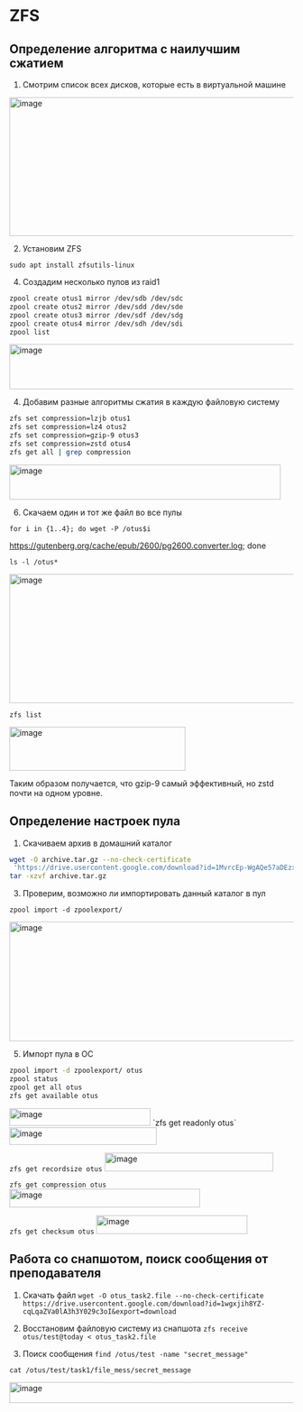# ZFS
## Определение алгоритма с наилучшим сжатием

1. Смотрим список всех дисков, которые есть в виртуальной машине
<img width="507" height="246" alt="image" src="https://github.com/user-attachments/assets/63f123dc-18ec-4fd9-bfbd-0423c1c1c4d9" />

2. Установим ZFS

`sudo apt install zfsutils-linux`

4. Создадим несколько пулов из raid1
```bash
zpool create otus1 mirror /dev/sdb /dev/sdc
zpool create otus2 mirror /dev/sdd /dev/sde
zpool create otus3 mirror /dev/sdf /dev/sdg
zpool create otus4 mirror /dev/sdh /dev/sdi
zpool list
```

<img width="686" height="80" alt="image" src="https://github.com/user-attachments/assets/a5188843-e8fb-4bd9-8864-fae1cd9654f7" />

4. Добавим разные алгоритмы сжатия в каждую файловую систему
```bash
zfs set compression=lzjb otus1
zfs set compression=lz4 otus2
zfs set compression=gzip-9 otus3
zfs set compression=zstd otus4
zfs get all | grep compression
```

<img width="481" height="62" alt="image" src="https://github.com/user-attachments/assets/2bcc89bb-f84b-48cf-8cbd-7bbb2eb13faa" />

6. Скачаем один и тот же файл во все пулы

`for i in {1..4}; do wget -P /otus$i` 

https://gutenberg.org/cache/epub/2600/pg2600.converter.log; done

`ls -l /otus*`

<img width="533" height="229" alt="image" src="https://github.com/user-attachments/assets/bba9d6bc-f309-4a9a-a43b-749543f35c24" />

`zfs list`

<img width="312" height="78" alt="image" src="https://github.com/user-attachments/assets/121f35ce-364d-4b4d-b16c-c263c7f36fa1" />

Таким образом получается, что gzip-9 самый эффективный, но zstd почти на одном уровне.

## Определение настроек пула

1. Скачиваем архив в домашний каталог

```bash
wget -O archive.tar.gz --no-check-certificate 
 'https://drive.usercontent.google.com/download?id=1MvrcEp-WgAQe57aDEzxSRalPAwbNN1Bb&export=download'
tar -xzvf archive.tar.gz
```

3. Проверим, возможно ли импортировать данный каталог в пул

`zpool import -d zpoolexport/`

<img width="645" height="212" alt="image" src="https://github.com/user-attachments/assets/207fcb11-0801-4b48-8caa-21542c650434" />

5. Импорт пула в ОС
```bash
zpool import -d zpoolexport/ otus
zpool status
zpool get all otus
zfs get available otus
```
<img width="250" height="31" alt="image" src="https://github.com/user-attachments/assets/8657780d-22df-452c-a90e-e05a57b3d8b4" />
`zfs get readonly otus`
<img width="261" height="31" alt="image" src="https://github.com/user-attachments/assets/480b976d-7b98-4bcd-b503-8f0a676b593f" />

`zfs get recordsize otus`
<img width="299" height="33" alt="image" src="https://github.com/user-attachments/assets/4e80ce32-c6a9-4c25-b766-3566c05c932e" />

`zfs get compression otus`
<img width="338" height="33" alt="image" src="https://github.com/user-attachments/assets/7c0b921a-e50b-4551-b1d3-cf17989d6728" />

`zfs get checksum otus`
<img width="268" height="33" alt="image" src="https://github.com/user-attachments/assets/d530d00d-9b09-458b-b511-c5397fdff3d4" />

## Работа со снапшотом, поиск сообщения от преподавателя

1. Скачать файл
`wget -O otus_task2.file --no-check-certificate https://drive.usercontent.google.com/download?id=1wgxjih8YZ-cqLqaZVa0lA3h3Y029c3oI&export=download`

2. Восстановим файловую систему из снапшота
`zfs receive otus/test@today < otus_task2.file`

3. Поиск сообщения
`find /otus/test -name "secret_message"`

`cat /otus/test/task1/file_mess/secret_message`

<img width="521" height="37" alt="image" src="https://github.com/user-attachments/assets/a499ec3f-48df-4899-92ad-57a00256c90f" />

